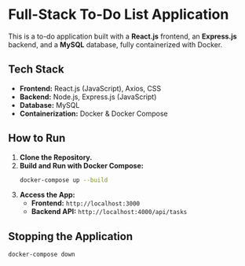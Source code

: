 # Full-Stack To-Do List Application

This is a to-do application built with a **React.js** frontend, an **Express.js** backend, and a **MySQL** database, fully containerized with Docker.

## Tech Stack

* **Frontend:** React.js (JavaScript), Axios, CSS
* **Backend:** Node.js, Express.js (JavaScript)
* **Database:** MySQL
* **Containerization:** Docker & Docker Compose

## How to Run

1.  **Clone the Repository.**
2.  **Build and Run with Docker Compose:**
    ```bash
    docker-compose up --build
    ```
3.  **Access the App:**
    * **Frontend:** `http://localhost:3000`
    * **Backend API:** `http://localhost:4000/api/tasks`

## Stopping the Application

```bash
docker-compose down